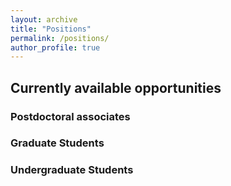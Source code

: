 ```yaml
---
layout: archive
title: "Positions"
permalink: /positions/
author_profile: true
---
```





## Currently available opportunities 

### Postdoctoral associates

### Graduate Students

### Undergraduate Students

